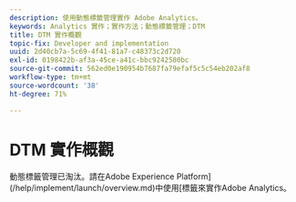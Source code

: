 ```yaml
---
description: 使用動態標籤管理實作 Adobe Analytics。
keywords: Analytics 實作；實作方法；動態標籤管理；DTM
title: DTM 實作概觀
topic-fix: Developer and implementation
uuid: 2d40cb7a-5c69-4f41-81a7-c48373c2d720
exl-id: 0198422b-af3a-45ce-a41c-bbc9242580bc
source-git-commit: 562ed0e190954b7687fa79efaf5c5c54eb202af8
workflow-type: tm+mt
source-wordcount: '38'
ht-degree: 71%

---
```


# DTM 實作概觀

動態標籤管理已淘汰。請在Adobe Experience Platform](/help/implement/launch/overview.md)中使用[標籤來實作Adobe Analytics。

